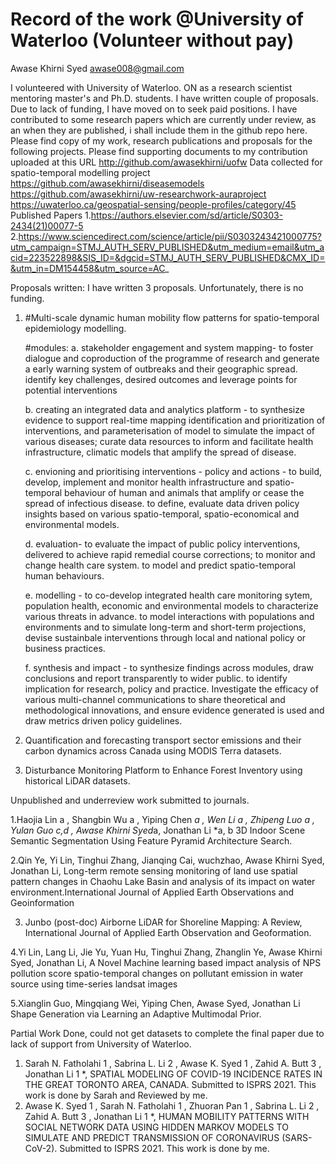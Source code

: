 # Record of the work @University of Waterloo (Volunteer without pay)
Awase Khirni Syed awase008@gmail.com 



I volunteered with University of Waterloo. ON as a research scientist mentoring master's and Ph.D. students. I have written couple of proposals. Due to lack of funding, I have moved on to seek paid positions. I have contributed to some research papers which are currently under review, as an when they are published, i shall include them in the github repo here.
Please find copy of my work, research publications and proposals for the following projects. Please find supporting documents to my contribution uploaded at this URL http://github.com/awasekhirni/uofw
Data collected for spatio-temporal modelling project https://github.com/awasekhirni/diseasemodels
https://github.com/awasekhirni/uw-researchwork-auraproject
https://uwaterloo.ca/geospatial-sensing/people-profiles/category/45
Published Papers
1.https://authors.elsevier.com/sd/article/S0303-2434(21)00077-5
2.https://www.sciencedirect.com/science/article/pii/S0303243421000775?utm_campaign=STMJ_AUTH_SERV_PUBLISHED&utm_medium=email&utm_acid=223522898&SIS_ID=&dgcid=STMJ_AUTH_SERV_PUBLISHED&CMX_ID=&utm_in=DM154458&utm_source=AC_

Proposals written: I have written 3 proposals. Unfortunately, there is no funding. 
1. #Multi-scale dynamic human mobility flow patterns for spatio-temporal epidemiology modelling.
    
    #modules: 
      a. stakeholder engagement and system mapping- to foster dialogue and coproduction of the programme of research
      and generate a early warning system of outbreaks and their geographic spread. identify key challenges, desired outcomes and leverage points for potential interventions
      
      b. creating an integrated data and analytics platform - to synthesize evidence to support real-time mapping 
      identification and prioritization of interventions, and parameterisation of model to simulate the impact of various 
      diseases; curate data resources to inform and facilitate health infrastructure, climatic models that amplify the spread of disease. 
      
      c. envioning and prioritising interventions - policy and actions - to build, develop, implement and monitor health infrastructure and spatio-temporal behaviour 
      of human and animals that amplify or cease the spread of infectious disease. to define, evaluate data driven policy insights based on 
      various spatio-temporal, spatio-economical and environmental models.
      
      d. evaluation- to evaluate the impact of public policy interventions, delivered to achieve rapid remedial course corrections;
      to monitor and change health care system. to model and predict spatio-temporal human behaviours. 
      
      e. modelling - to co-develop integrated health care monitoring sytem, population health, economic and environmental models to characterize 
      various threats in advance. to model interactions with populations and environments and to simulate long-term and short-term projections,
      devise sustainbale interventions through local and national policy or business practices. 
      
      f. synthesis and impact - to synthesize findings across modules, draw conclusions and report transparently to wider public.
      to identify implication for research, policy and practice. Investigate the efficacy of various multi-channel communications to share theoretical and methodological innovations, and ensure evidence generated is used and draw metrics driven policy guidelines.
      
3. Quantification and forecasting transport sector emissions and their carbon dynamics across Canada using MODIS Terra datasets.
4. Disturbance Monitoring Platform to Enhance Forest Inventory using historical LiDAR datasets.


Unpublished and underreview work submitted to journals. 

1.Haojia Lin a , Shangbin Wu a , Yiping Chen *a , Wen Li a , Zhipeng Luo a , Yulan 
Guo c,d , Awase Khirni Syed*a, Jonathan Li *a, b 3D Indoor Scene Semantic Segmentation Using Feature Pyramid Architecture Search.

2.Qin Ye, Yi Lin, Tinghui Zhang, Jianqing Cai, wuchzhao, Awase Khirni Syed, Jonathan Li, Long-term remote sensing monitoring of land use spatial pattern changes in Chaohu Lake Basin and analysis of its impact on water environment.International Journal of Applied Earth Observations and Geoinformation

3. Junbo (post-doc) Airborne LiDAR for Shoreline Mapping: A Review, International Journal of Applied Earth Observation and Geoformation. 

4.Yi Lin, Lang Li, Jie Yu, Yuan Hu, Tinghui Zhang, Zhanglin Ye, Awase Khirni Syed, Jonathan Li, A Novel Machine learning based impact analysis of NPS pollution score spatio-temporal changes on pollutant emission in water source using time-series landsat images 

5.Xianglin Guo, Mingqiang Wei, Yiping Chen, Awase Syed, Jonathan Li Shape Generation via Learning an Adaptive Multimodal Prior. 


Partial Work Done, could not get datasets to complete the final paper due to lack of support from University of Waterloo. 
1. Sarah N. Fatholahi 1 , Sabrina L. Li 2 , Awase K. Syed 1 , Zahid A. Butt 3 , Jonathan Li 1 *, SPATIAL MODELING OF COVID-19 INCIDENCE RATES IN THE GREAT TORONTO AREA, CANADA. Submitted to ISPRS 2021. This work is done by Sarah and Reviewed by me.
2. Awase K. Syed 1 , Sarah N. Fatholahi 1 , Zhuoran Pan 1 , Sabrina L. Li 2 , Zahid A. Butt 3 , Jonathan Li 1 *, HUMAN MOBILITY PATTERNS WITH SOCIAL NETWORK DATA USING HIDDEN MARKOV MODELS TO SIMULATE AND PREDICT TRANSMISSION OF CORONAVIRUS (SARS- CoV-2). Submitted to ISPRS 2021. This work is done by me.

